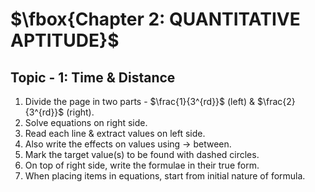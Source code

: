 # $\fbox{Chapter 2: QUANTITATIVE APTITUDE}$





## **Topic - 1: Time & Distance**

1. Divide the page in two parts - $\frac{1}{3^{rd}}$ (left) & $\frac{2}{3^{rd}}$ (right).
2. Solve equations on right side.
3. Read each line & extract values on left side.
4. Also write the effects on values using $\rightarrow$ between.
5. Mark the target value(s) to be found with dashed circles.
6. On top of right side, write the formulae in their true form.
7. When placing items in equations, start from initial nature of formula.
